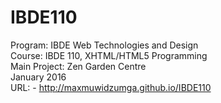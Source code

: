 # IBDE110
Program: IBDE Web Technologies and Design<br>
Course: IBDE 110, XHTML/HTML5 Programming<br>
Main Project: Zen Garden Centre<br>
January 2016<br>
URL: - http://maxmuwidzumga.github.io/IBDE110
